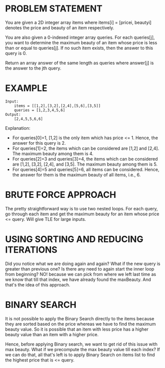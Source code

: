 # PROBLEM STATEMENT

You are given a 2D integer array items where items[i] = [pricei, beautyi] denotes the price and beauty of an item respectively.

You are also given a 0-indexed integer array queries. For each queries[j], you want to determine the maximum beauty of an item whose price is less than or equal to queries[j]. If no such item exists, then the answer to this query is 0.

Return an array answer of the same length as queries where answer[j] is the answer to the jth query.

# EXAMPLE

    Input: 
        items = [[1,2],[3,2],[2,4],[5,6],[3,5]]
        queries = [1,2,3,4,5,6]
    Output: 
        [2,4,5,5,6,6]

Explanation:
- For queries[0]=1, [1,2] is the only item which has price <= 1. Hence, the answer for this query is 2.
- For queries[1]=2, the items which can be considered are [1,2] and [2,4]. 
  The maximum beauty among them is 4.
- For queries[2]=3 and queries[3]=4, the items which can be considered are [1,2], [3,2], [2,4], and [3,5].
  The maximum beauty among them is 5.
- For queries[4]=5 and queries[5]=6, all items can be considered.
  Hence, the answer for them is the maximum beauty of all items, i.e., 6.

# BRUTE FORCE APPROACH

The pretty straightforward way is to use two nested loops. For each query, go through each item and get the maximum beauty for an item whose price <= query. Will give TLE for large inputs.

# USING SORTING AND REDUCING ITERATIONS

Did you notice what we are doing again and again? What if the new query is greater than previous one? Is there any need to again start the inner loop from beginning? NO! because we can pick from where we left last time as we know that till that index, we have already found the maxBeauty. And that's the idea of this approach.

# BINARY SEARCH

It is not possible to apply the Binary Search directly to the items because they are sorted based on the price whereas we have to find the maximum beauty value. So it is possible that an item with less price has a higher beauty value than an item with a higher price.

Hence, before applying Binary search, we want to get rid of this issue with max beauty. What if we precompute the max beauty value till each index? If we can do that, all that's left is to apply Binary Search on items list to find the highest price that is <= query.